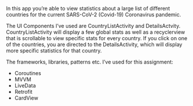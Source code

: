 In this app you’re able to view statistics about a large list of different countries for the current SARS-CoV-2 (Covid-19) Coronavirus pandemic.
 
The UI Components I’ve used are CountryListActivity and DetailsActvity. CountryListActivity will display a few global stats as well as a recyclerview that is scrollable to view specific stats for every country. If you click on one of the countries, you are directed to the DetailsActivity, which will display more specific statistics for that country.

The frameworks, libraries, patterns etc. I’ve used for this assignment:
- Coroutines
- MVVM
- LiveData
- Retrofit
- CardView